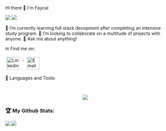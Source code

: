 Hi there 👋 I'm Faycal
<div>
<img src="https://visitor-badge.laobi.icu/badge?page_id=1Oulala.1Oulala"/> <span><img src="https://img.shields.io/github/followers/1Oulala?label=Followers&logo=Github"/></span>
</div>

🌱 I’m currently learning full stack devopment after completing an intensive study program.
👯 I’m looking to collaborate on a multitude of projects with anyone.
💬 Ask me about anything!

✉ Find me on:
<br />
<p align="left">
 <a href="www.linkedin.com/in/faycalkarasirwigema-swe/" target="_blank" rel="noopener noreferrer"> 
  <img src="https://skillicons.dev/icons?i=linkedin", alt="Linkedin" height="40" style="vertical-align:top; margin:4px; margin-right:10px">
 </a>
 <a href="mailto:rwigemafayk@gmail.com"> 
    <img src="https://cdn.jsdelivr.net/npm/simple-icons@v3/icons/gmail.svg" alt="Email" height="40" style="vertical-align:top; margin: 4px; margin-left: 10px">
 </a>
</p>

🧰 Languages and Tools:
<br />


<br />
<p align="center">
  <a href="https://skillicons.dev">
    <img src="https://skillicons.dev/icons?i=git,react,js,nextjs,css,express,html,jquery,mongodb,mysql,supabase,nodejs,postman,vscode," />
  </a>
</p>



<h3>🏆 My Github Stats:</h3>

<div>
<a href="https://github-readme-stats.vercel.app/api?username=1Oulala&theme=tokyonight">
  <img  align="left" src="https://github-readme-stats.vercel.app/api?username=kssampson&count_private=true&show_icons=true&theme=tokyonight" />
</a>
<a href="https://github-readme-stats.vercel.app/api/top-langs/?username=1Oualal&hide=php&theme=tokyonight">
  <img align="left" src="https://github-readme-stats.vercel.app/api/top-langs/?username=1Oulala&hide=php&theme=tokyonight" />
</a>
</div>
